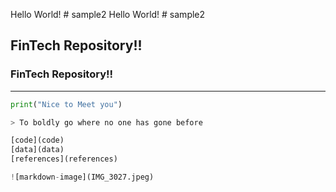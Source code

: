 Hello World! # sample2
Hello World! # sample2

## FinTech Repository!!

### FinTech Repository!!

---

```python
print("Nice to Meet you")

> To boldly go where no one has gone before

[code](code)
[data](data)
[references](references)

![markdown-image](IMG_3027.jpeg)




